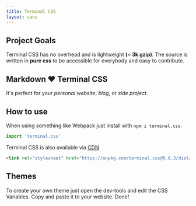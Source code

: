 ```yaml
---
title: Terminal CSS
layout: sans
---
```


## Project Goals

Terminal CSS has no overhead and is lightweight **(~ 3k gzip)**. 
The source is written in **pure css** to be accessible for everybody and easy to contribute.

## Markdown ❤️ Terminal CSS 

It's perfect for your *personal website*, *blog*, or *side project*.

## How to use

When using something like Webpack just install with `npm i terminal.css`.

```js
import 'terminal.css'
```

Terminal CSS is also available via [CDN](https://unpkg.com/terminal.css@0.6.3/dist/terminal.min.css)

```html
<link rel="stylesheet" href="https://unpkg.com/terminal.css@0.6.3/dist/terminal.min.css" />
```

## Themes

To create your own theme just open the dev-tools and edit the CSS Variables. Copy and paste it to your website. Done!